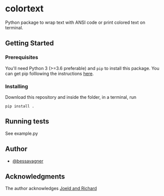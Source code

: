 # colortext

Python package to wrap text with ANSI code or print colored text on terminal.

## Getting Started

### Prerequisites

You'll need Python 3 (>=3.6 preferable) and ```pip``` to install this package. You can get pip folllowing the instructions [here](https://pip.pypa.io/en/stable/installing/).

### Installing

Download this repository and inside the folder, in a terminal, run

```terminal
pip install .
```

## Running tests

See example.py

## Author

- [@bessavagner](https://github.com/bessavagner)

## Acknowledgments

The author acknowledges [Joeld and Richard](https://stackoverflow.com/a/287944/13599189)
